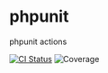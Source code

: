 # phpunit
phpunit actions

[![CI Status](https://github.com/caioflucena/phpunit/actions/workflows/ci.yml/badge.svg)](https://github.com/caioflucena/phpunit/actions)
![Coverage](https://img.shields.io/endpoint?url=https://gist.githubusercontent.com/caioflucena/ba7a3c3ca108bbe1fcaf1cd9491dd034/raw/phpunit__main.json)
